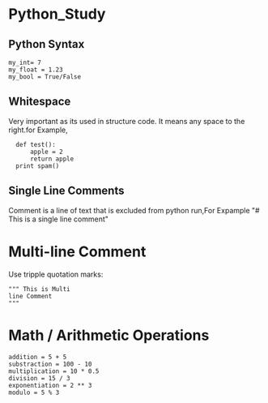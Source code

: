 # Python_Study

## Python Syntax
```
my_int= 7
my_float = 1.23
my_bool = True/False
```
 ## Whitespace

Very important as its used in structure code.
It means any space to the right.for Example,
```
  def test():
      apple = 2
      return apple
  print spam()
```
## Single Line Comments

Comment is a line of text that is excluded from python run,For Expample
"# This is a single line comment"

# Multi-line Comment

Use tripple quotation marks:
```
""" This is Multi
line Comment 
"""
```

# Math / Arithmetic Operations
```
addition = 5 + 5
substraction = 100 - 10
multiplication = 10 * 0.5
division = 15 / 3
exponentiation = 2 ** 3
modulo = 5 % 3
```


